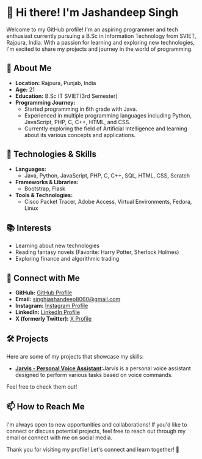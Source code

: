 # 👋 Hi there! I'm Jashandeep Singh

Welcome to my GitHub profile! I'm an aspiring programmer and tech enthusiast currently pursuing a B.Sc in Information Technology from SVIET, Rajpura, India. With a passion for learning and exploring new technologies, I'm excited to share my projects and journey in the world of programming.

## 🌱 About Me

- **Location:** Rajpura, Punjab, India
- **Age:** 21
- **Education:** B.Sc IT SVIET(3rd Semester)
- **Programming Journey:** 
  - Started programming in 6th grade with Java.
  - Experienced in multiple programming languages including Python, JavaScript, PHP, C, C++, HTML, and CSS.
  - Currently exploring the field of Artificial Intelligence and learning about its various concepts and applications.


## 🚀 Technologies & Skills

- **Languages:** 
  - Java, Python, JavaScript, PHP, C, C++, SQL, HTML, CSS, Scratch
- **Frameworks & Libraries:** 
  - Bootstrap, Flask
- **Tools & Technologies:**
  - Cisco Packet Tracer, Adobe Access, Virtual Environments, Fedora, Linux

## 📚 Interests

- Learning about new technologies
- Reading fantasy novels (Favorite: Harry Potter, Sherlock Holmes)
- Exploring finance and algorithmic trading

## 🔗 Connect with Me

- **GitHub:** [GitHub Profile](https://github.com/Jashan8060)
- **Email:** [singhjashandeep8060@gmail.com](mailto:singhjashandeep8060@gmail.com)
- **Instagram:** [Instagram Profile](https://www.instagram.com/jashan_deep1?igsh=MTF2bTFhbnRhazRsaw==)
- **LinkedIn:** [LinkedIn Profile](https://www.linkedin.com/in/jashandeep8060)
- **X (formerly Twitter):** [X Profile](https://x.com/Jashan_8060?t=oOzHePP6rEuQZOYqLx0qYQ&s=09)

## 🛠 Projects

Here are some of my projects that showcase my skills:

- **[Jarvis - Personal Voice Assistant](https://github.com/Jashan8060/Jarvis-Virtual-Assistant1)**:Jarvis is a personal voice assistant designed to perform various tasks based on voice commands.


Feel free to check them out!

## 📫 How to Reach Me

I'm always open to new opportunities and collaborations! If you'd like to connect or discuss potential projects, feel free to reach out through my email or connect with me on social media.

Thank you for visiting my profile! Let's connect and learn together! 🚀
